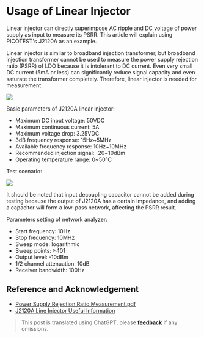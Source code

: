 # Usage of Linear Injector

Linear injector can directly superimpose AC ripple and DC voltage of power supply as input to measure its PSRR. This article will explain using PICOTEST's J2120A as an example.

Linear injector is similar to broadband injection transformer, but broadband injection transformer cannot be used to measure the power supply rejection ratio (PSRR) of LDO because it is intolerant to DC current. Even very small DC current (5mA or less) can significantly reduce signal capacity and even saturate the transformer completely. Therefore, linear injector is needed for measurement.

![](https://f004.backblazeb2.com/file/wiki-media/img/20220517101140.png)

Basic parameters of J2120A linear injector:

- Maximum DC input voltage: 50VDC
- Maximum continuous current: 5A
- Maximum voltage drop: 3.25VDC
- 3dB frequency response: 15Hz~5MHz
- Available frequency response: 10Hz~10MHz
- Recommended injection signal: -20~10dBm
- Operating temperature range: 0~50℃

Test scenario:

![](https://f004.backblazeb2.com/file/wiki-media/img/20220516174015.png)

It should be noted that input decoupling capacitor cannot be added during testing because the output of J2120A has a certain impedance, and adding a capacitor will form a low-pass network, affecting the PSRR result.

Parameters setting of network analyzer:

- Start frequency: 10Hz
- Stop frequency: 10MHz
- Sweep mode: logarithmic
- Sweep points: ≥401
- Output level: -10dBm
- 1/2 channel attenuation: 10dB
- Receiver bandwidth: 100Hz

## Reference and Acknowledgement

- [Power Supply Rejection Ratio Measurement.pdf](https://www.omicron-lab.com/fileadmin/assets/Bode_100/ApplicationNotes/PSRR/App_Note_PSRR_2_0.pdf)
- [J2120A Line Injector Useful Information](https://www.picotestonline.com/forum/welcome-to-the-forum/j2120a-line-injector-useful-information)

> This post is translated using ChatGPT, please [**feedback**](https://github.com/linyuxuanlin/Wiki_MkDocs/issues/new) if any omissions.